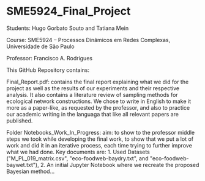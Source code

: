 # SME5924_Final_Project

Students: Hugo Gorbato Souto and Tatiana Mein

Course: SME5924 – Processos Dinâmicos em Redes Complexas, Universidade de São Paulo

Professor: Francisco A. Rodrigues

This GitHub Repository contains:

Final_Report.pdf: contains the final report explaining what we did for the project as well as the results of our experiments and their respective analysis. It also contains a literature review of sampling methods for ecological network constructions. We chose to write in English to make it more as a paper-like, as requested by the professor, and also to practice our academic writing in the languaga that like all relevant papers are published.

Folder Notebooks_Work_In_Progress: aim: to show to the professor middle steps we took while developing the final work, to show that we put a lot of work and did it in an iterative process, each time trying to further improve what we had done. Key documents are: 1. Used Datasets ("M_PL_019_matrix.csv", "eco-foodweb-baydry.txt", and "eco-foodweb-baywet.txt"), 2. An initial Jupyter Notebook where we recreate the proposed Bayesian method...


